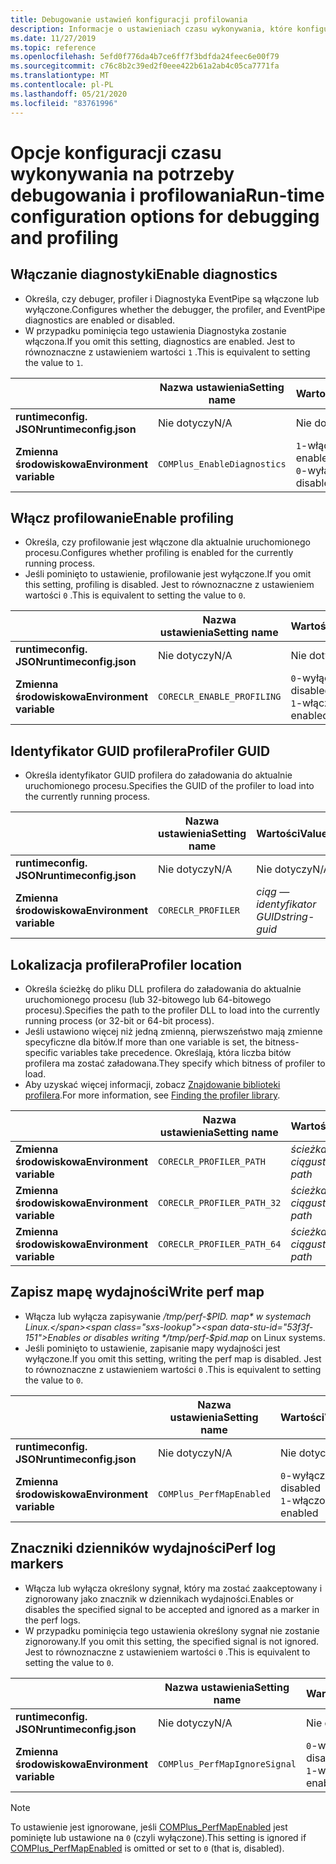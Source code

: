 ```yaml
---
title: Debugowanie ustawień konfiguracji profilowania
description: Informacje o ustawieniach czasu wykonywania, które konfigurują debugowanie i profilowanie dla aplikacji platformy .NET Core.
ms.date: 11/27/2019
ms.topic: reference
ms.openlocfilehash: 5efd0f776da4b7ce6ff7f3bdfda24feec6e00f79
ms.sourcegitcommit: c76c8b2c39ed2f0eee422b61a2ab4c05ca7771fa
ms.translationtype: MT
ms.contentlocale: pl-PL
ms.lasthandoff: 05/21/2020
ms.locfileid: "83761996"
---
```

# <a name="run-time-configuration-options-for-debugging-and-profiling"></a><span data-ttu-id="53f3f-103">Opcje konfiguracji czasu wykonywania na potrzeby debugowania i profilowania</span><span class="sxs-lookup"><span data-stu-id="53f3f-103">Run-time configuration options for debugging and profiling</span></span>

## <a name="enable-diagnostics"></a><span data-ttu-id="53f3f-104">Włączanie diagnostyki</span><span class="sxs-lookup"><span data-stu-id="53f3f-104">Enable diagnostics</span></span>

- <span data-ttu-id="53f3f-105">Określa, czy debuger, profiler i Diagnostyka EventPipe są włączone lub wyłączone.</span><span class="sxs-lookup"><span data-stu-id="53f3f-105">Configures whether the debugger, the profiler, and EventPipe diagnostics are enabled or disabled.</span></span>
- <span data-ttu-id="53f3f-106">W przypadku pominięcia tego ustawienia Diagnostyka zostanie włączona.</span><span class="sxs-lookup"><span data-stu-id="53f3f-106">If you omit this setting, diagnostics are enabled.</span></span> <span data-ttu-id="53f3f-107">Jest to równoznaczne z ustawieniem wartości `1` .</span><span class="sxs-lookup"><span data-stu-id="53f3f-107">This is equivalent to setting the value to `1`.</span></span>

| | <span data-ttu-id="53f3f-108">Nazwa ustawienia</span><span class="sxs-lookup"><span data-stu-id="53f3f-108">Setting name</span></span> | <span data-ttu-id="53f3f-109">Wartości</span><span class="sxs-lookup"><span data-stu-id="53f3f-109">Values</span></span> |
| - | - | - |
| <span data-ttu-id="53f3f-110">**runtimeconfig. JSON**</span><span class="sxs-lookup"><span data-stu-id="53f3f-110">**runtimeconfig.json**</span></span> | <span data-ttu-id="53f3f-111">Nie dotyczy</span><span class="sxs-lookup"><span data-stu-id="53f3f-111">N/A</span></span> | <span data-ttu-id="53f3f-112">Nie dotyczy</span><span class="sxs-lookup"><span data-stu-id="53f3f-112">N/A</span></span> |
| <span data-ttu-id="53f3f-113">**Zmienna środowiskowa**</span><span class="sxs-lookup"><span data-stu-id="53f3f-113">**Environment variable**</span></span> | `COMPlus_EnableDiagnostics` | <span data-ttu-id="53f3f-114">`1`-włączone</span><span class="sxs-lookup"><span data-stu-id="53f3f-114">`1` - enabled</span></span><br/><span data-ttu-id="53f3f-115">`0`-wyłączone</span><span class="sxs-lookup"><span data-stu-id="53f3f-115">`0` - disabled</span></span> |

## <a name="enable-profiling"></a><span data-ttu-id="53f3f-116">Włącz profilowanie</span><span class="sxs-lookup"><span data-stu-id="53f3f-116">Enable profiling</span></span>

- <span data-ttu-id="53f3f-117">Określa, czy profilowanie jest włączone dla aktualnie uruchomionego procesu.</span><span class="sxs-lookup"><span data-stu-id="53f3f-117">Configures whether profiling is enabled for the currently running process.</span></span>
- <span data-ttu-id="53f3f-118">Jeśli pominięto to ustawienie, profilowanie jest wyłączone.</span><span class="sxs-lookup"><span data-stu-id="53f3f-118">If you omit this setting, profiling is disabled.</span></span> <span data-ttu-id="53f3f-119">Jest to równoznaczne z ustawieniem wartości `0` .</span><span class="sxs-lookup"><span data-stu-id="53f3f-119">This is equivalent to setting the value to `0`.</span></span>

| | <span data-ttu-id="53f3f-120">Nazwa ustawienia</span><span class="sxs-lookup"><span data-stu-id="53f3f-120">Setting name</span></span> | <span data-ttu-id="53f3f-121">Wartości</span><span class="sxs-lookup"><span data-stu-id="53f3f-121">Values</span></span> |
| - | - | - |
| <span data-ttu-id="53f3f-122">**runtimeconfig. JSON**</span><span class="sxs-lookup"><span data-stu-id="53f3f-122">**runtimeconfig.json**</span></span> | <span data-ttu-id="53f3f-123">Nie dotyczy</span><span class="sxs-lookup"><span data-stu-id="53f3f-123">N/A</span></span> | <span data-ttu-id="53f3f-124">Nie dotyczy</span><span class="sxs-lookup"><span data-stu-id="53f3f-124">N/A</span></span> |
| <span data-ttu-id="53f3f-125">**Zmienna środowiskowa**</span><span class="sxs-lookup"><span data-stu-id="53f3f-125">**Environment variable**</span></span> | `CORECLR_ENABLE_PROFILING` | <span data-ttu-id="53f3f-126">`0`-wyłączone</span><span class="sxs-lookup"><span data-stu-id="53f3f-126">`0` - disabled</span></span><br/><span data-ttu-id="53f3f-127">`1`-włączone</span><span class="sxs-lookup"><span data-stu-id="53f3f-127">`1` - enabled</span></span> |

## <a name="profiler-guid"></a><span data-ttu-id="53f3f-128">Identyfikator GUID profilera</span><span class="sxs-lookup"><span data-stu-id="53f3f-128">Profiler GUID</span></span>

- <span data-ttu-id="53f3f-129">Określa identyfikator GUID profilera do załadowania do aktualnie uruchomionego procesu.</span><span class="sxs-lookup"><span data-stu-id="53f3f-129">Specifies the GUID of the profiler to load into the currently running process.</span></span>

| | <span data-ttu-id="53f3f-130">Nazwa ustawienia</span><span class="sxs-lookup"><span data-stu-id="53f3f-130">Setting name</span></span> | <span data-ttu-id="53f3f-131">Wartości</span><span class="sxs-lookup"><span data-stu-id="53f3f-131">Values</span></span> |
| - | - | - |
| <span data-ttu-id="53f3f-132">**runtimeconfig. JSON**</span><span class="sxs-lookup"><span data-stu-id="53f3f-132">**runtimeconfig.json**</span></span> | <span data-ttu-id="53f3f-133">Nie dotyczy</span><span class="sxs-lookup"><span data-stu-id="53f3f-133">N/A</span></span> | <span data-ttu-id="53f3f-134">Nie dotyczy</span><span class="sxs-lookup"><span data-stu-id="53f3f-134">N/A</span></span> |
| <span data-ttu-id="53f3f-135">**Zmienna środowiskowa**</span><span class="sxs-lookup"><span data-stu-id="53f3f-135">**Environment variable**</span></span> | `CORECLR_PROFILER` | <span data-ttu-id="53f3f-136">*ciąg — identyfikator GUID*</span><span class="sxs-lookup"><span data-stu-id="53f3f-136">*string-guid*</span></span> |

## <a name="profiler-location"></a><span data-ttu-id="53f3f-137">Lokalizacja profilera</span><span class="sxs-lookup"><span data-stu-id="53f3f-137">Profiler location</span></span>

- <span data-ttu-id="53f3f-138">Określa ścieżkę do pliku DLL profilera do załadowania do aktualnie uruchomionego procesu (lub 32-bitowego lub 64-bitowego procesu).</span><span class="sxs-lookup"><span data-stu-id="53f3f-138">Specifies the path to the profiler DLL to load into the currently running process (or 32-bit or 64-bit process).</span></span>
- <span data-ttu-id="53f3f-139">Jeśli ustawiono więcej niż jedną zmienną, pierwszeństwo mają zmienne specyficzne dla bitów.</span><span class="sxs-lookup"><span data-stu-id="53f3f-139">If more than one variable is set, the bitness-specific variables take precedence.</span></span> <span data-ttu-id="53f3f-140">Określają, która liczba bitów profilera ma zostać załadowana.</span><span class="sxs-lookup"><span data-stu-id="53f3f-140">They specify which bitness of profiler to load.</span></span>
- <span data-ttu-id="53f3f-141">Aby uzyskać więcej informacji, zobacz [Znajdowanie biblioteki profilera](https://github.com/dotnet/runtime/blob/master/docs/design/coreclr/profiling/Profiler%20Loading.md).</span><span class="sxs-lookup"><span data-stu-id="53f3f-141">For more information, see [Finding the profiler library](https://github.com/dotnet/runtime/blob/master/docs/design/coreclr/profiling/Profiler%20Loading.md).</span></span>

| | <span data-ttu-id="53f3f-142">Nazwa ustawienia</span><span class="sxs-lookup"><span data-stu-id="53f3f-142">Setting name</span></span> | <span data-ttu-id="53f3f-143">Wartości</span><span class="sxs-lookup"><span data-stu-id="53f3f-143">Values</span></span> |
| - | - | - |
| <span data-ttu-id="53f3f-144">**Zmienna środowiskowa**</span><span class="sxs-lookup"><span data-stu-id="53f3f-144">**Environment variable**</span></span> | `CORECLR_PROFILER_PATH` | <span data-ttu-id="53f3f-145">*ścieżka ciągu*</span><span class="sxs-lookup"><span data-stu-id="53f3f-145">*string-path*</span></span> |
| <span data-ttu-id="53f3f-146">**Zmienna środowiskowa**</span><span class="sxs-lookup"><span data-stu-id="53f3f-146">**Environment variable**</span></span> | `CORECLR_PROFILER_PATH_32` | <span data-ttu-id="53f3f-147">*ścieżka ciągu*</span><span class="sxs-lookup"><span data-stu-id="53f3f-147">*string-path*</span></span> |
| <span data-ttu-id="53f3f-148">**Zmienna środowiskowa**</span><span class="sxs-lookup"><span data-stu-id="53f3f-148">**Environment variable**</span></span> | `CORECLR_PROFILER_PATH_64` | <span data-ttu-id="53f3f-149">*ścieżka ciągu*</span><span class="sxs-lookup"><span data-stu-id="53f3f-149">*string-path*</span></span> |

## <a name="write-perf-map"></a><span data-ttu-id="53f3f-150">Zapisz mapę wydajności</span><span class="sxs-lookup"><span data-stu-id="53f3f-150">Write perf map</span></span>

- <span data-ttu-id="53f3f-151">Włącza lub wyłącza zapisywanie */tmp/perf-$PID. map* w systemach Linux.</span><span class="sxs-lookup"><span data-stu-id="53f3f-151">Enables or disables writing */tmp/perf-$pid.map* on Linux systems.</span></span>
- <span data-ttu-id="53f3f-152">Jeśli pominięto to ustawienie, zapisanie mapy wydajności jest wyłączone.</span><span class="sxs-lookup"><span data-stu-id="53f3f-152">If you omit this setting, writing the perf map is disabled.</span></span> <span data-ttu-id="53f3f-153">Jest to równoznaczne z ustawieniem wartości `0` .</span><span class="sxs-lookup"><span data-stu-id="53f3f-153">This is equivalent to setting the value to `0`.</span></span>

| | <span data-ttu-id="53f3f-154">Nazwa ustawienia</span><span class="sxs-lookup"><span data-stu-id="53f3f-154">Setting name</span></span> | <span data-ttu-id="53f3f-155">Wartości</span><span class="sxs-lookup"><span data-stu-id="53f3f-155">Values</span></span> |
| - | - | - |
| <span data-ttu-id="53f3f-156">**runtimeconfig. JSON**</span><span class="sxs-lookup"><span data-stu-id="53f3f-156">**runtimeconfig.json**</span></span> | <span data-ttu-id="53f3f-157">Nie dotyczy</span><span class="sxs-lookup"><span data-stu-id="53f3f-157">N/A</span></span> | <span data-ttu-id="53f3f-158">Nie dotyczy</span><span class="sxs-lookup"><span data-stu-id="53f3f-158">N/A</span></span> |
| <span data-ttu-id="53f3f-159">**Zmienna środowiskowa**</span><span class="sxs-lookup"><span data-stu-id="53f3f-159">**Environment variable**</span></span> | `COMPlus_PerfMapEnabled` | <span data-ttu-id="53f3f-160">`0`-wyłączone</span><span class="sxs-lookup"><span data-stu-id="53f3f-160">`0` - disabled</span></span><br/><span data-ttu-id="53f3f-161">`1`-włączone</span><span class="sxs-lookup"><span data-stu-id="53f3f-161">`1` - enabled</span></span> |

## <a name="perf-log-markers"></a><span data-ttu-id="53f3f-162">Znaczniki dzienników wydajności</span><span class="sxs-lookup"><span data-stu-id="53f3f-162">Perf log markers</span></span>

- <span data-ttu-id="53f3f-163">Włącza lub wyłącza określony sygnał, który ma zostać zaakceptowany i zignorowany jako znacznik w dziennikach wydajności.</span><span class="sxs-lookup"><span data-stu-id="53f3f-163">Enables or disables the specified signal to be accepted and ignored as a marker in the perf logs.</span></span>
- <span data-ttu-id="53f3f-164">W przypadku pominięcia tego ustawienia określony sygnał nie zostanie zignorowany.</span><span class="sxs-lookup"><span data-stu-id="53f3f-164">If you omit this setting, the specified signal is not ignored.</span></span> <span data-ttu-id="53f3f-165">Jest to równoznaczne z ustawieniem wartości `0` .</span><span class="sxs-lookup"><span data-stu-id="53f3f-165">This is equivalent to setting the value to `0`.</span></span>

| | <span data-ttu-id="53f3f-166">Nazwa ustawienia</span><span class="sxs-lookup"><span data-stu-id="53f3f-166">Setting name</span></span> | <span data-ttu-id="53f3f-167">Wartości</span><span class="sxs-lookup"><span data-stu-id="53f3f-167">Values</span></span> |
| - | - | - |
| <span data-ttu-id="53f3f-168">**runtimeconfig. JSON**</span><span class="sxs-lookup"><span data-stu-id="53f3f-168">**runtimeconfig.json**</span></span> | <span data-ttu-id="53f3f-169">Nie dotyczy</span><span class="sxs-lookup"><span data-stu-id="53f3f-169">N/A</span></span> | <span data-ttu-id="53f3f-170">Nie dotyczy</span><span class="sxs-lookup"><span data-stu-id="53f3f-170">N/A</span></span> |
| <span data-ttu-id="53f3f-171">**Zmienna środowiskowa**</span><span class="sxs-lookup"><span data-stu-id="53f3f-171">**Environment variable**</span></span> | `COMPlus_PerfMapIgnoreSignal` | <span data-ttu-id="53f3f-172">`0`-wyłączone</span><span class="sxs-lookup"><span data-stu-id="53f3f-172">`0` - disabled</span></span><br/><span data-ttu-id="53f3f-173">`1`-włączone</span><span class="sxs-lookup"><span data-stu-id="53f3f-173">`1` - enabled</span></span> |

> [!NOTE]
> <span data-ttu-id="53f3f-174">To ustawienie jest ignorowane, jeśli [COMPlus_PerfMapEnabled](#write-perf-map) jest pominięte lub ustawione na `0` (czyli wyłączone).</span><span class="sxs-lookup"><span data-stu-id="53f3f-174">This setting is ignored if [COMPlus_PerfMapEnabled](#write-perf-map) is omitted or set to `0` (that is, disabled).</span></span>
